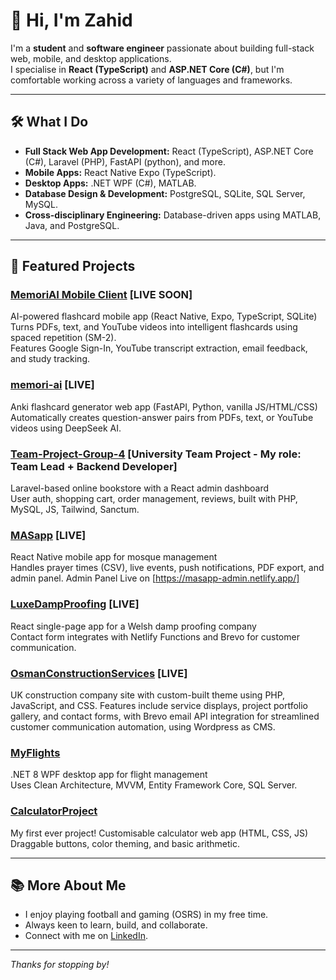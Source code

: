 # 👋 Hi, I'm Zahid

I'm a **student** and **software engineer** passionate about building full-stack web, mobile, and desktop applications.  
I specialise in **React (TypeScript)** and **ASP.NET Core (C#)**, but I'm comfortable working across a variety of languages and frameworks.

---

## 🛠️ What I Do

- **Full Stack Web App Development:** React (TypeScript), ASP.NET Core (C#), Laravel (PHP), FastAPI (python), and more.
- **Mobile Apps:** React Native Expo (TypeScript).
- **Desktop Apps:** .NET WPF (C#), MATLAB.
- **Database Design & Development:** PostgreSQL, SQLite, SQL Server, MySQL.
- **Cross-disciplinary Engineering:** Database-driven apps using MATLAB, Java, and PostgreSQL.

---

## 🌟 Featured Projects

### [MemoriAI Mobile Client](https://github.com/zahidf/memoriaimobileclient) [LIVE SOON]
AI-powered flashcard mobile app (React Native, Expo, TypeScript, SQLite)  
Turns PDFs, text, and YouTube videos into intelligent flashcards using spaced repetition (SM-2).  
Features Google Sign-In, YouTube transcript extraction, email feedback, and study tracking.

### [memori-ai](https://memori-ai.com/) [LIVE]
Anki flashcard generator web app (FastAPI, Python, vanilla JS/HTML/CSS)  
Automatically creates question-answer pairs from PDFs, text, or YouTube videos using DeepSeek AI.

### [Team-Project-Group-4](https://github.com/zahidf/Team-Project-Group-4) [University Team Project - My role: Team Lead + Backend Developer]
Laravel-based online bookstore with a React admin dashboard  
User auth, shopping cart, order management, reviews, built with PHP, MySQL, JS, Tailwind, Sanctum.

### [MASapp](https://github.com/zahidf/MASapp) [LIVE]
React Native mobile app for mosque management  
Handles prayer times (CSV), live events, push notifications, PDF export, and admin panel.
Admin Panel Live on [https://masapp-admin.netlify.app/]

### [LuxeDampProofing](https://luxedampproofing.co.uk/) [LIVE]
React single-page app for a Welsh damp proofing company  
Contact form integrates with Netlify Functions and Brevo for customer communication.

### [OsmanConstructionServices](https://mow-construction.co.uk/) [LIVE]
UK construction company site with custom-built theme using PHP, JavaScript, and CSS. Features include service displays, project portfolio gallery, and contact forms, with Brevo email API integration for streamlined customer communication automation, using Wordpress as CMS.

### [MyFlights](https://github.com/zahidf/MyFlights)
.NET 8 WPF desktop app for flight management  
Uses Clean Architecture, MVVM, Entity Framework Core, SQL Server.

### [CalculatorProject](https://github.com/zahidf/CalculatorProject)
My first ever project!
Customisable calculator web app (HTML, CSS, JS)  
Draggable buttons, color theming, and basic arithmetic.

---

## 📚 More About Me

- I enjoy playing football and gaming (OSRS) in my free time.
- Always keen to learn, build, and collaborate.
- Connect with me on [LinkedIn](https://www.linkedin.com/in/zahid-f/).

---

_Thanks for stopping by!_
